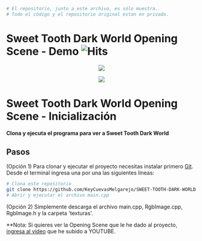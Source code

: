 ```bash
# El repositorio, junto a este archivo, es sólo muestra. 
# Todo el código y el repositorio original estan en privado.
```
# Sweet Tooth Dark World Opening Scene - Demo ![Hits](https://hitcounter.pythonanywhere.com/count/tag.svg?url=https%3A%2F%2Fgithub.com%2FKeyCuevasMelgarejo%2FSWEET-TOOTH-DARK-WORLD-OPENING-ESCENE___PREVIEW)

<p align="center"> 
    <a href="https://youtu.be/A6JxUR6ct0I"><img src="https://img.shields.io/youtube/views/A6JxUR6ct0I?label=Reproducciones&style=social"/></a>
</p>

<p align="center"> 
    <img src="/Demo.gif"/>
</p>

# Sweet Tooth Dark World Opening Scene - Inicialización

**Clona y ejecuta el programa para ver a Sweet Tooth Dark World**

## Pasos

(Opción 1) Para clonar y ejecutar el proyecto necesitas instalar primero [Git](https://git-scm.com). Desde el terminal ingresa una por una las siguientes lineas:

```bash
# Clona este repositorio
git clone https://github.com/KeyCuevasMelgarejo/SWEET-TOOTH-DARK-WORLD
# Abrir y ejecutar el archivo main.cpp
```
(Opción 2) Simplemente descarga el archivo main.cpp, RgbImage.cpp, RgbImage.h y la carpeta 'texturas'.

**Nota: Si quieres ver la Opening Scene que le he dado al proyecto, [ingresa al video](https://youtu.be/A6JxUR6ct0I) que he subido a YOUTUBE.
